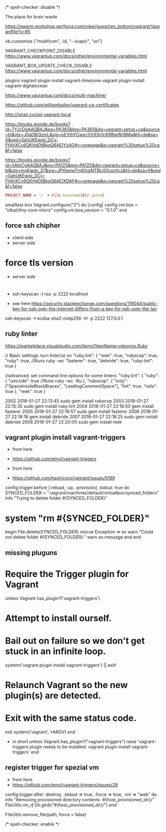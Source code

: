 <!-- markdownlint-disable -->
/* spell-checker: disable */

The place for brain waste

https://swarm.workshop.perforce.com/view/guest/jen_bottom/vagrant/Vagrantfile?v=85


vb.customize ["modifyvm", :id, "--ioapic", "on"]



VAGRANT_CHECKPOINT_DISABLE 
https://www.vagrantup.com/docs/other/environmental-variables.html


VAGRANT_BOX_UPDATE_CHECK_DISABLE
https://www.vagrantup.com/docs/other/environmental-variables.html

plugins
vagrant plugin install vagrant-timezone
vagrant plugin install vagrant-digitalocean

https://www.vagrantup.com/docs/multi-machine/

https://github.com/williambailey/vagrant-ca-certificates

http://ishan.co/ssl-vagrant-local

https://books.google.de/books?id=7YJcDgAAQBAJ&pg=PA365&lpg=PA365&dq=vagrant+setup+ca&source=bl&ots=J0aDBI3zmL&sig=pEVthYCwec51r93n1cKRBwWrBMw&hl=de&sa=X&ved=0ahUKEwisl_DCy-fYAhXCy6QKHdDtBkgQ6AEIYzAG#v=onepage&q=vagrant%20setup%20ca&f=false


https://books.google.de/books?id=5AtnCgAAQBAJ&pg=PA125&lpg=PA125&dq=vagrant+setup+ca&source=bl&ots=msKgpIc_S7&sig=JPXbeiwTm6GgjNTBtJGfusvtjcs&hl=de&sa=X&ved=0ahUKEwisl_DCy-fYAhXCy6QKHdDtBkgQ6AEIXDAF#v=onepage&q=vagrant%20setup%20ca&f=false


```ruby
PROJECT_NAME = '/' + File.basename(Dir.getwd)
```
smalltest box
Vagrant.configure("2") do |config|
  config.vm.box = "olbat/tiny-core-micro"
  config.vm.box_version = "0.1.0"
end


## force ssh chipher 
- client side
- server side

# force tls version
- server side


#
- ssh-keyscan -t rsa -p 2222 localhost

- see here
https://security.stackexchange.com/questions/119044/public-key-for-ssh-over-the-internet-differs-from-a-key-for-ssh-over-the-lan


ssh-keyscan  -t ecdsa-sha2-nistp256 -H  -p 2222 127.0.0.1



## ruby linter

https://marketplace.visualstudio.com/items?itemName=rebornix.Ruby


// Basic settings: turn linter(s) on
"ruby.lint": {
	"reek": true,
	"rubocop": true,
	"ruby": true, //Runs ruby -wc
	"fasterer": true,
	"debride": true,
	"ruby-lint": true
}

//advanced: set command line options for some linters:
"ruby.lint": {
	"ruby": {
		"unicode": true //Runs ruby -wc -Ku
	},
	"rubocop": {
		"only": ["SpaceInsideBlockBraces", "LeadingCommentSpace"],
		"lint": true,
		"rails": true
	},
	"reek": true
}

2002  2018-01-27 22:13:45 sudo gem install rubocop
 2003  2018-01-27 22:15:35 sudo gem install ruby-lint
 2004  2018-01-27 22:16:50 gem install fasterer
 2005  2018-01-27 22:16:57 sudo gem install fasterer
 2006  2018-01-27 22:18:18 gem install debride
 2007  2018-01-27 22:18:25 sudo gem install debride
 2008  2018-01-27 22:20:00 sudo gem install reek


## vagrant plugin install vagrant-triggers
- from here
- https://github.com/emyl/vagrant-triggers



- from here 
- https://github.com/hashicorp/vagrant/issues/5199

config.trigger.before [:reload, :up, :provision], stdout: true do
  SYNCED_FOLDER = ".vagrant/machines/default/virtualbox/synced_folders"
  info "Trying to delete folder #{SYNCED_FOLDER}"
  # system "rm #{SYNCED_FOLDER}"
  begin
    File.delete(SYNCED_FOLDER)
  rescue Exception => ex
    warn "Could not delete folder #{SYNCED_FOLDER}."
    warn ex.message
  end
end


## missing pluguns
# Require the Trigger plugin for Vagrant
unless Vagrant.has_plugin?('vagrant-triggers')
  # Attempt to install ourself. 
  # Bail out on failure so we don't get stuck in an infinite loop.
  system('vagrant plugin install vagrant-triggers') || exit!

  # Relaunch Vagrant so the new plugin(s) are detected.
  # Exit with the same status code.
  exit system('vagrant', *ARGV)
end

- in short
unless Vagrant.has_plugin?("vagrant-triggers")
    raise 'vagrant-triggers plugin needs to be installed: vagrant plugin install vagrant-triggers'
  end


## register trigger for spezial vm
- from here
- https://github.com/emyl/vagrant-triggers/issues/28


config.trigger.after :destroy, :stdout => true, :force => true, :vm => "web" do
  info "Removing provisioned directory contents: #{host_provisioned_dir}/*"
  FileUtils.rm_rf Dir.glob("#{host_provisioned_dir}/*")
end

FileUtils.remove_file(path, force = false)

<!-- markdownlint-enable -->
/* spell-checker: enable */
